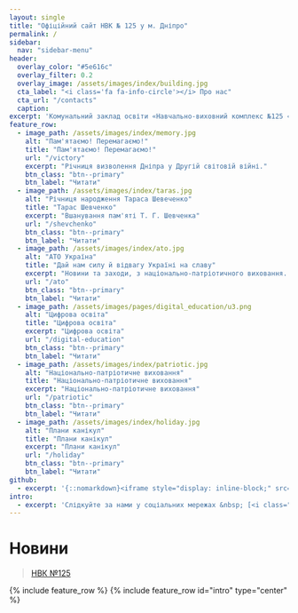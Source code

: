 ```yaml
---
layout: single
title: "Офіційний сайт НВК № 125 у м. Дніпро"
permalink: /
sidebar:
  nav: "sidebar-menu"
header:
  overlay_color: "#5e616c"
  overlay_filter: 0.2
  overlay_image: /assets/images/index/building.jpg
  cta_label: "<i class='fa fa-info-circle'></i> Про нас"
  cta_url: "/contacts"
  caption:
excerpt: 'Комунальний заклад освіти «Навчально-виховний комплекс №125 «загальноосвітній навчальний заклад — дошкільний навчальний заклад» Дніпровської міської ради'
feature_row:
  - image_path: /assets/images/index/memory.jpg
    alt: "Пам'ятаємо! Перемагаємо!"
    title: "Пам'ятаємо! Перемагаємо!"
    url: "/victory"
    excerpt: "Річниця визволення Дніпра у Другій світовій війні."
    btn_class: "btn--primary"
    btn_label: "Читати"
  - image_path: /assets/images/index/taras.jpg
    alt: "Річниця народження Тараса Шевеченко"
    title: "Тарас Шевченко"
    excerpt: "Вшанування пам'яті Т. Г. Шевченка"
    url: "/shevchenko"
    btn_class: "btn--primary"
    btn_label: "Читати"
  - image_path: /assets/images/index/ato.jpg
    alt: "АТО Україна"
    title: "Дай нам силу й відвагу Україні на славу"
    excerpt: "Новини та заходи, з національно-патріотичного виховання. Волонтерська допомога. Воїни АТО - захисники України."
    url: "/ato"
    btn_class: "btn--primary"
    btn_label: "Читати"
  - image_path: /assets/images/pages/digital_education/u3.png
    alt: "Цифрова освіта"
    title: "Цифрова освіта"
    excerpt: "Цифрова освіта"
    url: "/digital-education"
    btn_class: "btn--primary"
    btn_label: "Читати"
  - image_path: /assets/images/index/patriotic.jpg
    alt: "Національно-патріотичне виховання"
    title: "Національно-патріотичне виховання"
    excerpt: "Національно-патріотичне виховання"
    url: "/patriotic"
    btn_class: "btn--primary"
    btn_label: "Читати"
  - image_path: /assets/images/index/holiday.jpg
    alt: "Плани канікул"
    title: "Плани канікул"
    excerpt: "Плани канікул"
    url: "/holiday"
    btn_class: "btn--primary"
    btn_label: "Читати"
github:
  - excerpt: '{::nomarkdown}<iframe style="display: inline-block;" src="https://ghbtns.com/github-btn.html?user=mmistakes&repo=minimal-mistakes&type=star&count=true&size=large" frameborder="0" scrolling="0" width="160px" height="30px"></iframe> <iframe style="display: inline-block;" src="https://ghbtns.com/github-btn.html?user=mmistakes&repo=minimal-mistakes&type=fork&count=true&size=large" frameborder="0" scrolling="0" width="158px" height="30px"></iframe>{:/nomarkdown}'
intro:
  - excerpt: 'Слідкуйте за нами у соціальних мережах &nbsp; [<i class="fa fa-youtube"></i> nvk125](https://www.youtube.com/channel/UCWUxpJfzRRRTuKxtSuTN08A){: .btn .btn--danger}'
---
```


<div class="home">
  <h1>Новини</h1>
  <div class="home__facebook">
    <div
      class="fb-page"
      data-href="https://www.facebook.com/nvk125"
      data-tabs="timeline"
      data-width="500"
      data-height="1024"
      data-small-header="true"
      data-adapt-container-width="true"
      data-hide-cover="false"
      data-show-facepile="false"
    >
      <blockquote cite="https://www.facebook.com/nvk125" class="fb-xfbml-parse-ignore">
        <a href="https://www.facebook.com/nvk125">НВК №125</a>
      </blockquote>
    </div>
  </div>
</div>

<div class="home__pages">
  {% include feature_row %}
  {% include feature_row id="intro" type="center" %}
</div>
